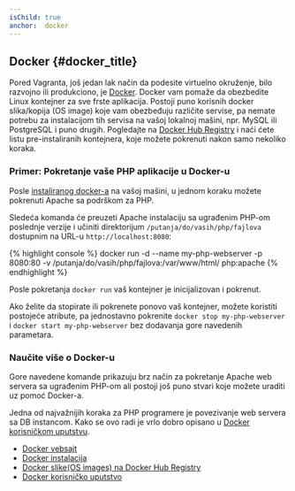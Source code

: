 ```yaml
---
isChild: true
anchor:  docker
---
```


## Docker {#docker_title}

Pored Vagranta, još jedan lak način da podesite virtuelno okruženje, bilo razvojno ili produkciono, je [Docker]. 
Docker vam pomaže da obezbedite Linux kontejner za sve frste aplikacija. Postoji puno korisnih docker slika/kopija 
(OS image) koje vam obezbeđuju različite servise, pa nemate potrebu za instalacijom tih servisa na vašoj lokalnoj mašini, 
npr. MySQL ili PostgreSQL i puno drugih. Pogledajte na [Docker Hub Registry][docker-hub] i naći ćete listu pre-instaliranih 
kontejnera, koje možete pokrenuti nakon samo nekoliko koraka. 

### Primer: Pokretanje vaše PHP aplikacije u Docker-u


Posle [instaliranog docker-a][docker-install] na vašoj mašini, u jednom koraku možete pokrenuti Apache sa podrškom za PHP.

Sledeća komanda će preuzeti Apache instalaciju sa ugrađenim PHP-om poslednje verzije i učiniti direktorijum 
`/putanja/do/vasih/php/fajlova` dostupnim na URL-u `http://localhost:8080`:

{% highlight console %}
docker run -d --name my-php-webserver -p 8080:80 -v /putanja/do/vasih/php/fajlova:/var/www/html/ php:apache
{% endhighlight %}

Posle pokretanja `docker run` vaš kontejner je inicijalizovan i pokrenut.

Ako želite da stopirate ili pokrenete ponovo vaš kontejner, možete koristiti postojeće atribute, pa jednostavno pokrenite 
`docker stop my-php-webserver` i `docker start my-php-webserver` bez dodavanja gore navedenih parametara. 

### Naučite više o Docker-u

Gore navedene komande prikazuju brz način za pokretanje Apache web servera sa ugrađenim PHP-om ali postoji još puno 
stvari koje možete uraditi uz pomoć Docker-a. 

Jedna od najvažnijih koraka za PHP programere je povezivanje web servera sa DB instancom. Kako se ovo radi je vrlo dobro 
opisano u [Docker korisničkom uputstvu][docker-doc].

* [Docker vebsajt][Docker]
* [Docker instalacija][docker-install]
* [Docker slike(OS images) na Docker Hub Registry][docker-hub]
* [Docker korisničko uputstvo][docker-doc]


[Docker]: http://docker.com/
[docker-hub]: https://registry.hub.docker.com/
[docker-install]: https://docs.docker.com/installation/
[docker-doc]: https://docs.docker.com/userguide/

